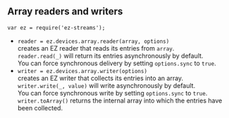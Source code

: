 ## Array readers and writers

`var ez = require('ez-streams');`

* `reader = ez.devices.array.reader(array, options)`  
  creates an EZ reader that reads its entries from `array`.  
  `reader.read(_)` will return its entries asynchronously by default.  
  You can force synchronous delivery by setting `options.sync` to `true`.
* `writer = ez.devices.array.writer(options)`  
  creates an EZ writer that collects its entries into an array.  
  `writer.write(_, value)` will write asynchronously by default.  
  You can force synchronous write by setting `options.sync` to `true`.
  `writer.toArray()` returns the internal array into which the 
  entries have been collected.
